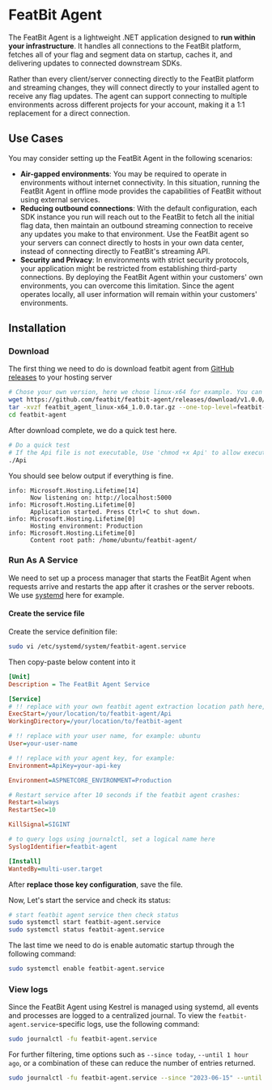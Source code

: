 # FeatBit Agent

The FeatBit Agent is a lightweight .NET application designed to **run within your infrastructure**. It handles all
connections to the FeatBit platform, fetches all of your flag and segment data on startup, caches it, and delivering
updates to connected downstream SDKs.

Rather than every client/server connecting directly to the FeatBit platform and streaming changes, they will connect
directly to your installed agent to receive any flag updates. The agent can support connecting to multiple environments
across different projects for your account, making it a 1:1 replacement for a direct connection.

## Use Cases

You may consider setting up the FeatBit Agent in the following scenarios:

- **Air-gapped environments**: You may be required to operate in environments without internet connectivity. In this
  situation, running the FeatBit Agent in offline mode provides the capabilities of FeatBit without using external
  services.
- **Reducing outbound connections**: With the default configuration, each SDK instance you run will reach out to
  the FeatBit to fetch all the initial flag data, then maintain an outbound streaming connection to receive any
  updates you make to that environment. Use the FeatBit agent so your servers can connect directly to hosts
  in your own data center, instead of connecting directly to FeatBit's streaming API.
- **Security and Privacy**: In environments with strict security protocols, your application might be restricted from
  establishing third-party connections. By deploying the FeatBit Agent within your customers' own environments, you can
  overcome this limitation. Since the agent operates locally, all user information will remain within your customers' environments.

## Installation

### Download

The first thing we need to do is download featbit agent
from [GitHub releases](https://github.com/featbit/featbit-agent/releases) to your hosting server

```bash
# Chose your own version, here we chose linux-x64 for example. You can find the download link in releases page.
wget https://github.com/featbit/featbit-agent/releases/download/v1.0.0/featbit_agent_linux-x64_1.0.0.tar.gz
tar -xvzf featbit_agent_linux-x64_1.0.0.tar.gz --one-top-level=featbit-agent
cd featbit-agent
```

After download complete, we do a quick test here.

```bash
# Do a quick test
# If the Api file is not executable, Use 'chmod +x Api' to allow execution of the executable file
./Api
```

You should see below output if everything is fine.

```log
info: Microsoft.Hosting.Lifetime[14]
      Now listening on: http://localhost:5000
info: Microsoft.Hosting.Lifetime[0]
      Application started. Press Ctrl+C to shut down.
info: Microsoft.Hosting.Lifetime[0]
      Hosting environment: Production
info: Microsoft.Hosting.Lifetime[0]
      Content root path: /home/ubuntu/featbit-agent/
```

### Run As A Service

We need to set up a process manager that starts the FeatBit Agent when requests arrive and restarts the app after it
crashes or the server reboots. We use [systemd](https://systemd.io/) here for example.

#### Create the service file

Create the service definition file:

```bash
sudo vi /etc/systemd/system/featbit-agent.service
```

Then copy-paste below content into it

```ini
[Unit]
Description = The FeatBit Agent Service

[Service]
# !! replace with your own featbit agent extraction location path here, for example: /home/ubuntu/
ExecStart=/your/location/to/featbit-agent/Api
WorkingDirectory=/your/location/to/featbit-agent

# !! replace with your user name, for example: ubuntu
User=your-user-name

# !! replace with your agent key, for example: 
Environment=ApiKey=your-api-key

Environment=ASPNETCORE_ENVIRONMENT=Production

# Restart service after 10 seconds if the featbit agent crashes:
Restart=always
RestartSec=10

KillSignal=SIGINT

# to query logs using journalctl, set a logical name here
SyslogIdentifier=featbit-agent

[Install]
WantedBy=multi-user.target
```

After **replace those key configuration**, save the file. 

Now, Let's start the service and check its status:

```bash
# start featbit agent service then check status
sudo systemctl start featbit-agent.service
sudo systemctl status featbit-agent.service
```

The last time we need to do is enable automatic startup through the following command:
```bash
sudo systemctl enable featbit-agent.service
```

### View logs

Since the FeatBit Agent using Kestrel is managed using systemd, all events and processes are logged to a centralized
journal. To view the `featbit-agent.service`-specific logs, use the following command:

```bash
sudo journalctl -fu featbit-agent.service
```

For further filtering, time options such as `--since today`, `--until 1 hour ago`, or a combination of these can reduce the
number of entries returned.

```bash
sudo journalctl -fu featbit-agent.service --since "2023-06-15" --until "2023-06-15 12:00" 
```
